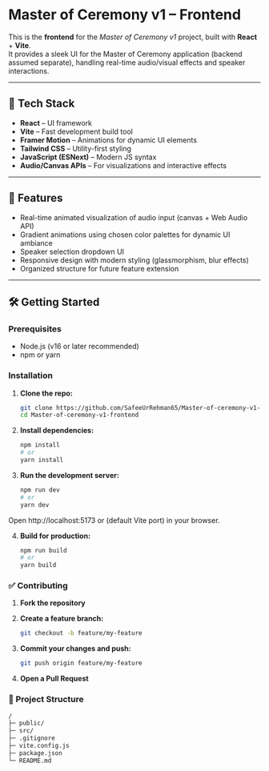 # Master of Ceremony v1 – Frontend

This is the **frontend** for the *Master of Ceremony v1* project, built with **React** + **Vite**.  
It provides a sleek UI for the Master of Ceremony application (backend assumed separate), handling real-time audio/visual effects and speaker interactions.

---

## 🚀 Tech Stack

- **React** – UI framework  
- **Vite** – Fast development build tool  
- **Framer Motion** – Animations for dynamic UI elements  
- **Tailwind CSS** – Utility-first styling  
- **JavaScript (ESNext)** – Modern JS syntax  
- **Audio/Canvas APIs** – For visualizations and interactive effects  

---

## 🧭 Features

- Real-time animated visualization of audio input (canvas + Web Audio API)  
- Gradient animations using chosen color palettes for dynamic UI ambiance  
- Speaker selection dropdown UI  
- Responsive design with modern styling (glassmorphism, blur effects)  
- Organized structure for future feature extension  

---

## 🛠️ Getting Started

### Prerequisites


- Node.js (v16 or later recommended)  
- npm or yarn  

### Installation

1. **Clone the repo:**
   ```bash
   git clone https://github.com/SafeeUrRehman65/Master-of-ceremony-v1-frontend.git
   cd Master-of-ceremony-v1-frontend

2. **Install dependencies:**
   ```bash
   npm install
   # or
   yarn install

3. **Run the development server:**
   ```bash
   npm run dev
   # or
   yarn dev

Open http://localhost:5173 or (default Vite port) in your browser.

4. **Build for production:**
   ```bash
   npm run build
   # or
   yarn build


### ✅ Contributing

1. **Fork the repository**

2. **Create a feature branch:**
   ```bash
   git checkout -b feature/my-feature

3. **Commit your changes and push:**
   ```bash
   git push origin feature/my-feature

4. **Open a Pull Request**



### 📁 Project Structure
```bash
/
├─ public/               
├─ src/                  
├─ .gitignore  
├─ vite.config.js        
├─ package.json  
└─ README.md



